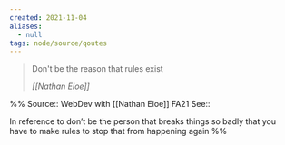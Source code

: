 ```yaml
---
created: 2021-11-04
aliases:
  - null
tags: node/source/qoutes
---
```

> Don't be the reason that rules exist
>
> <cite>[[Nathan Eloe]]</cite>

%%
Source:: WebDev with [[Nathan Eloe]] FA21
See:: 

In reference to don’t be the person that breaks things so badly that you have to make rules to stop that from happening again
%%
